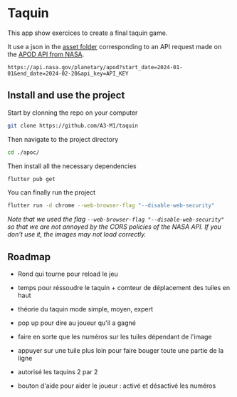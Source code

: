 # Taquin

This app show exercices to create a final taquin game. 

It use a json in the [asset folder](/assets/) corresponding to an API request made on the [APOD API from NASA](https://api.nasa.gov/).
```
https://api.nasa.gov/planetary/apod?start_date=2024-01-01&end_date=2024-02-20&api_key=API_KEY
```

## Install and use the project

Start by clonning the repo on your computer
```sh
git clone https://github.com/A3-M1/taquin
```

Then navigate to the project directory
```sh
cd ./apoc/
```

Then install all the necessary dependencies
```sh
flutter pub get
```

You can finally run the project
```sh
flutter run -d chrome --web-browser-flag "--disable-web-security"
```

*Note that we used the flag `--web-browser-flag "--disable-web-security"` so that we are not annoyed by the CORS policies of the NASA API. If you don't use it, the images may not load correctly.*

## Roadmap 

- Rond qui tourne pour reload le jeu 

- temps pour réssoudre le taquin + comteur de déplacement des tuiles en haut

- théorie du taquin mode simple, moyen, expert 

- pop up pour dire au joueur qu'il a gagné 

- faire en sorte que les numéros sur les tuiles dépendant de l'image

- appuyer sur une tuile plus loin pour faire bouger toute une partie de la ligne 

- autorisé les taquins 2 par 2

- bouton d'aide pour aider le joueur : activé et désactivé les numéros 





